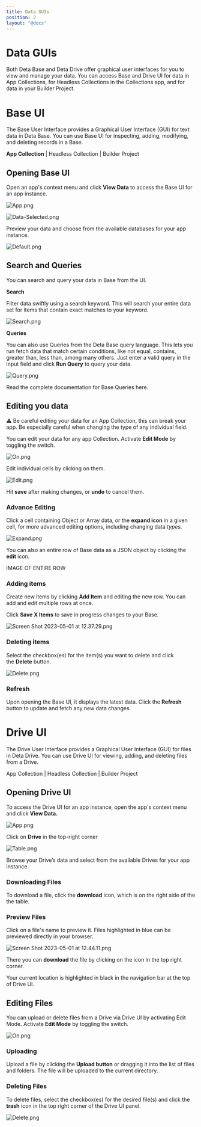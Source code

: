 ```yaml
---
title: Data GUIs
position: 2
layout: "@docs"
---
```


# Data GUIs

Both Deta Base and Deta Drive offer graphical user interfaces for you to view and manage your data. You can access Base and Drive UI for data in App Collections, for Headless Collections in the Collections app, and for data in your Builder Project.

# Base UI

The Base User Interface provides a Graphical User Interface (GUI) for text data in Deta Base. You can use Base UI for inspecting, adding, modifying, and deleting records in a Base. 

**App Collection** | Headless Collection | Builder Project

## Opening Base UI

Open an app's context menu and click **View Data** to access the Base UI for an app instance.

![App.png](Data%20GUIs%20252261d2371d45ce86238d2172f121ff/App.png)

![Data-Selected.png](Data%20GUIs%20252261d2371d45ce86238d2172f121ff/Data-Selected.png)

Preview your data and choose from the available databases for your app instance.

![Default.png](Data%20GUIs%20252261d2371d45ce86238d2172f121ff/Default.png)

## Search and Queries

You can search and query your data in Base from the UI.

**Search**

Filter data swiftly using a search keyword. This will search your entire data set for items that contain exact matches to your keyword.

![Search.png](Data%20GUIs%20252261d2371d45ce86238d2172f121ff/Search.png)

**Queries**

You can also use Queries from the Deta Base query language. This lets you run fetch data that match certain conditions, like not equal, contains, greater than, less than, among many others. Just enter a valid query in the input field and click **Run Query** to query your data.

![Query.png](Data%20GUIs%20252261d2371d45ce86238d2172f121ff/Query.png)

Read the complete documentation for Base Queries here.

## Editing you data

<aside>
⚠️ Be careful editing your data for an App Collection, this can break your app. Be especially careful when changing the type of any individual field.

</aside>

You can edit your data for any app Collection. Activate **Edit Mode** by toggling the switch.

![On.png](Data%20GUIs%20252261d2371d45ce86238d2172f121ff/On.png)

Edit individual cells by clicking on them.

![Edit.png](Data%20GUIs%20252261d2371d45ce86238d2172f121ff/Edit.png)

Hit **save** after making changes, or **undo** to cancel them.

### Advance Editing

Click a cell containing Object or Array data, or the **expand icon** in a given cell, for more advanced editing options, including changing data *types.* 

![Expand.png](Data%20GUIs%20252261d2371d45ce86238d2172f121ff/Expand.png)

You can also an entire row of Base data as a JSON object by clicking the **edit** icon.

IMAGE OF ENTIRE ROW

### Adding items

Create new items by clicking **Add Item** and editing the new row. You can add and edit multiple rows at once.

Click **Save X Items** to save in progress changes to your Base.

![Screen Shot 2023-05-01 at 12.37.29.png](Data%20GUIs%20252261d2371d45ce86238d2172f121ff/Screen_Shot_2023-05-01_at_12.37.29.png)

### Deleting items

Select the checkbox(es) for the item(s) you want to delete and click the **Delete** button.

![Delete.png](Data%20GUIs%20252261d2371d45ce86238d2172f121ff/Delete.png)

### Refresh

Upon opening the Base UI, it displays the latest data. Click the **Refresh** button to update and fetch any new data changes.

# Drive UI

The Drive User Interface provides a Graphical User Interface (GUI) for files in Deta Drive. You can use Drive UI for viewing, adding, and deleting files from a Drive. 

App Collection | Headless Collection | Builder Project

## Opening Drive UI

To access the Drive UI for an app instance, open the app's context menu and click **View Data.**

![App.png](Data%20GUIs%20252261d2371d45ce86238d2172f121ff/App.png)

Click on **Drive** in the top-right corner

![Table.png](Data%20GUIs%20252261d2371d45ce86238d2172f121ff/Table.png)

Browse your Drive’s data and select from the available Drives for your app instance.

### Downloading Files

To download a file, click the **download** icon, which is on the right side of the the table.

### Preview Files

Click on a file's name to preview it. Files highlighted in blue can be previewed directly in your browser. 

![Screen Shot 2023-05-01 at 12.44.11.png](Data%20GUIs%20252261d2371d45ce86238d2172f121ff/Screen_Shot_2023-05-01_at_12.44.11.png)

There you can **download** the file by clicking on the icon in the top right corner.

Your current location is highlighted in black in the navigation bar at the top of Drive UI.

## Editing Files

You can upload or delete files from a Drive via Drive UI by activating Edit Mode. Activate **Edit Mode** by toggling the switch.

![On.png](Data%20GUIs%20252261d2371d45ce86238d2172f121ff/On.png)

### ****Uploading****

Upload a file by clicking the **Upload button** or dragging it into the list of files and folders. The file will be uploaded to the current directory.

### **Deleting Files**

To delete files, select the checkbox(es) for the desired file(s) and click the **trash** icon in the top right corner of the Drive UI panel.

![Delete.png](Data%20GUIs%20252261d2371d45ce86238d2172f121ff/Delete%201.png)